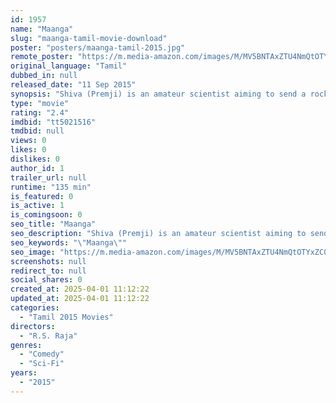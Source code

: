 ```yaml
---
id: 1957
name: "Maanga"
slug: "maanga-tamil-movie-download"
poster: "posters/maanga-tamil-2015.jpg"
remote_poster: "https://m.media-amazon.com/images/M/MV5BNTAxZTU4NmQtOTYxZC00YzIxLTgwMzItZGNiOGJmOTcxZmU5XkEyXkFqcGdeQXVyMjM5NDY4NzU@._V1_SX300.jpg"
original_language: "Tamil"
dubbed_in: null
released_date: "11 Sep 2015"
synopsis: "Shiva (Premji) is an amateur scientist aiming to send a rocket to cement the hole in the ozone layer. But his crazy attempts bring so many problems to his family members as well as neighbors. His school friend cum neighbor Jothila..."
type: "movie"
rating: "2.4"
imdbid: "tt5021516"
tmdbid: null
views: 0
likes: 0
dislikes: 0
author_id: 1
trailer_url: null
runtime: "135 min"
is_featured: 0
is_active: 1
is_comingsoon: 0
seo_title: "Maanga"
seo_description: "Shiva (Premji) is an amateur scientist aiming to send a rocket to cement the hole in the ozone layer. But his crazy attempts bring so many problems to his family members as well as neighbors. His school friend cum neighbor Jothila..."
seo_keywords: "\"Maanga\""
seo_image: "https://m.media-amazon.com/images/M/MV5BNTAxZTU4NmQtOTYxZC00YzIxLTgwMzItZGNiOGJmOTcxZmU5XkEyXkFqcGdeQXVyMjM5NDY4NzU@._V1_SX300.jpg"
screenshots: null
redirect_to: null
social_shares: 0
created_at: 2025-04-01 11:12:22
updated_at: 2025-04-01 11:12:22
categories:
  - "Tamil 2015 Movies"
directors:
  - "R.S. Raja"
genres:
  - "Comedy"
  - "Sci-Fi"
years:
  - "2015"
---
```

